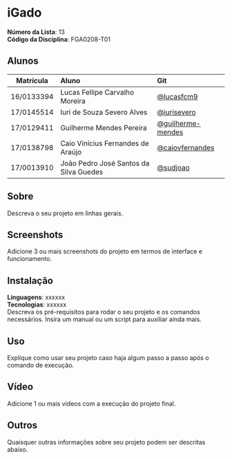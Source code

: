 # iGado

**Número da Lista**: 13<br>
**Código da Disciplina**: FGA0208-T01<br>

## Alunos
|Matrícula | Aluno | Git |
| :-: | :-- | :-- |
| 16/0133394 | Lucas Fellipe Carvalho Moreira| [@lucasfcm9](https://github.com/lucasfcm9) | 
| 17/0145514 | Iuri de Souza Severo Alves| [@iurisevero](https://github.com/iurisevero) | 
| 17/0129411 | Guilherme Mendes Pereira | [@guilherme-mendes](https://github.com/guilherme-mendes) | 
| 17/0138798 | Caio Vinícius Fernandes de Araújo | [@caiovfernandes](https://github.com/caiovfernandes) | 
| 17/0013910 | João Pedro José Santos da Silva Guedes | [@sudjoao](https://github.com/sudjoao) | 

## Sobre 
Descreva o seu projeto em linhas gerais. 

## Screenshots
Adicione 3 ou mais screenshots do projeto em termos de interface e funcionamento.

## Instalação 
**Linguagens**: xxxxxx<br>
**Tecnologias**: xxxxxx<br>
Descreva os pré-requisitos para rodar o seu projeto e os comandos necessários.
Insira um manual ou um script para auxiliar ainda mais.

## Uso 
Explique como usar seu projeto caso haja algum passo a passo após o comando de execução.

## Vídeo
Adicione 1 ou mais vídeos com a execução do projeto final.

## Outros 
Quaisquer outras informações sobre seu projeto podem ser descritas abaixo.
